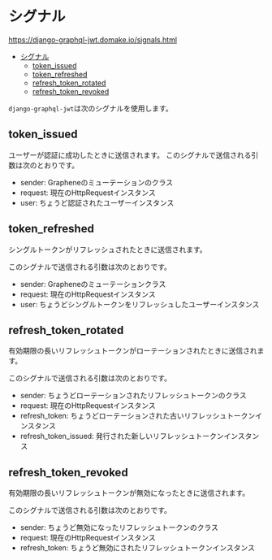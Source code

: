# シグナル

<https://django-graphql-jwt.domake.io/signals.html>

- [シグナル](#シグナル)
  - [token\_issued](#token_issued)
  - [token\_refreshed](#token_refreshed)
  - [refresh\_token\_rotated](#refresh_token_rotated)
  - [refresh\_token\_revoked](#refresh_token_revoked)

`django-graphql-jwt`は次のシグナルを使用します。

## token_issued

ユーザーが認証に成功したときに送信されます。
このシグナルで送信される引数は次のとおりです。

- sender: Grapheneのミューテーションのクラス
- request: 現在のHttpRequestインスタンス
- user: ちょうど認証されたユーザーインスタンス

## token_refreshed

シングルトークンがリフレッシュされたときに送信されます。

このシグナルで送信される引数は次のとおりです。

- sender: Grapheneのミューテーションクラス
- request: 現在のHttpRequestインスタンス
- user: ちょうどシングルトークンをリフレッシュしたユーザーインスタンス

## refresh_token_rotated

有効期限の長いリフレッシュトークンがローテーションされたときに送信されます。

このシグナルで送信される引数は次のとおりです。

- sender: ちょうどローテーションされたリフレッシュトークンのクラス
- request: 現在のHttpRequestインスタンス
- refresh_token: ちょうどローテーションされた古いリフレッシュトークンインスタンス
- refresh_token_issued: 発行された新しいリフレッシュトークンインスタンス

## refresh_token_revoked

有効期限の長いリフレッシュトークンが無効になったときに送信されます。

このシグナルで送信される引数は次のとおりです。

- sender: ちょうど無効になったリフレッシュトークンのクラス
- request: 現在のHttpRequestインスタンス
- refresh_token: ちょうど無効にされたリフレッシュトークンインスタンス
